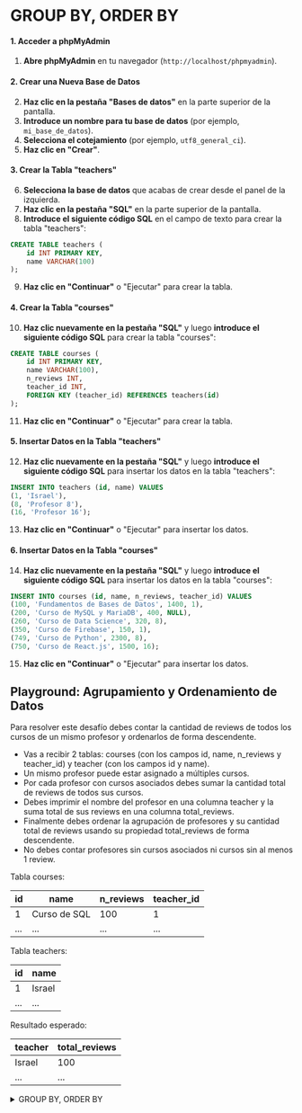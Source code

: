 # GROUP BY, ORDER BY

#### 1. Acceder a phpMyAdmin
1. **Abre phpMyAdmin** en tu navegador (`http://localhost/phpmyadmin`).

#### 2. Crear una Nueva Base de Datos
2. **Haz clic en la pestaña "Bases de datos"** en la parte superior de la pantalla.
3. **Introduce un nombre para tu base de datos** (por ejemplo, `mi_base_de_datos`).
4. **Selecciona el cotejamiento** (por ejemplo, `utf8_general_ci`).
5. **Haz clic en "Crear"**.

#### 3. Crear la Tabla "teachers"
6. **Selecciona la base de datos** que acabas de crear desde el panel de la izquierda.
7. **Haz clic en la pestaña "SQL"** en la parte superior de la pantalla.
8. **Introduce el siguiente código SQL** en el campo de texto para crear la tabla "teachers":

```sql
CREATE TABLE teachers (
    id INT PRIMARY KEY,
    name VARCHAR(100)
);
```

9. **Haz clic en "Continuar"** o "Ejecutar" para crear la tabla.

#### 4. Crear la Tabla "courses"
10. **Haz clic nuevamente en la pestaña "SQL"** y luego **introduce el siguiente código SQL** para crear la tabla "courses":

```sql
CREATE TABLE courses (
    id INT PRIMARY KEY,
    name VARCHAR(100),
    n_reviews INT,
    teacher_id INT,
    FOREIGN KEY (teacher_id) REFERENCES teachers(id)
);
```

11. **Haz clic en "Continuar"** o "Ejecutar" para crear la tabla.

#### 5. Insertar Datos en la Tabla "teachers"
12. **Haz clic nuevamente en la pestaña "SQL"** y luego **introduce el siguiente código SQL** para insertar los datos en la tabla "teachers":

```sql
INSERT INTO teachers (id, name) VALUES
(1, 'Israel'),
(8, 'Profesor 8'),
(16, 'Profesor 16');
```

13. **Haz clic en "Continuar"** o "Ejecutar" para insertar los datos.

#### 6. Insertar Datos en la Tabla "courses"
14. **Haz clic nuevamente en la pestaña "SQL"** y luego **introduce el siguiente código SQL** para insertar los datos en la tabla "courses":

```sql
INSERT INTO courses (id, name, n_reviews, teacher_id) VALUES
(100, 'Fundamentos de Bases de Datos', 1400, 1),
(200, 'Curso de MySQL y MariaDB', 400, NULL),
(260, 'Curso de Data Science', 320, 8),
(350, 'Curso de Firebase', 150, 1),
(749, 'Curso de Python', 2300, 8),
(750, 'Curso de React.js', 1500, 16);
```

15. **Haz clic en "Continuar"** o "Ejecutar" para insertar los datos.


## Playground: Agrupamiento y Ordenamiento de Datos

Para resolver este desafío debes contar la cantidad de reviews de todos los cursos de un mismo profesor y ordenarlos de forma descendente.

- Vas a recibir 2 tablas: courses (con los campos id, name, n_reviews y teacher_id) y teacher (con los campos id y name).
- Un mismo profesor puede estar asignado a múltiples cursos.
- Por cada profesor con cursos asociados debes sumar la cantidad total de reviews de todos sus cursos.
- Debes imprimir el nombre del profesor en una columna teacher y la suma total de sus reviews en una columna total_reviews.
- Finalmente debes ordenar la agrupación de profesores y su cantidad total de reviews usando su propiedad total_reviews de forma descendente.
- No debes contar profesores sin cursos asociados ni cursos sin al menos 1 review.

Tabla courses:

|id	|name	|n_reviews	|teacher_id|
|---|-------|-----------|----------|
|1	|Curso de SQL	|100	|1|
|...	|...	|...	|...|

Tabla teachers:

|id	|name|
|--|-----|
|1	|Israel|
|...	|...|

Resultado esperado:

|teacher	|total_reviews|
|-----------|-------------|
|Israel	|100|
|...	|...|


<details>
  <summary>GROUP BY, ORDER BY</summary>

### Consulta SQL para Sumar Reviews de Todos los Cursos de un Mismo Profesor y Ordenarlos de Forma Descendente

#### 7. Ejecutar la Consulta SQL
16. **Haz clic nuevamente en la pestaña "SQL"** y luego **introduce el siguiente código SQL** para realizar la consulta requerida:

```sql
SELECT 
    teachers.name AS teacher, 
    SUM(courses.n_reviews) AS total_reviews
FROM 
    courses courses
JOIN 
    teachers teachers ON courses.teacher_id = teachers.id
WHERE 
    courses.n_reviews > 0
GROUP BY 
    teachers.name
ORDER BY 
    total_reviews DESC;
```
O usando LEFT JOIN para unir las taablas y agruparlas

```sql
SELECT
  teachers.name AS teacher,
  SUM(courses.n_reviews) AS total_reviews
FROM courses
LEFT JOIN
  teachers ON courses.teacher_id = teachers.id
WHERE
  courses.teacher_id IS NOT NULL
GROUP BY teachers.name
ORDER BY total_reviews DESC;
```

  </details>



